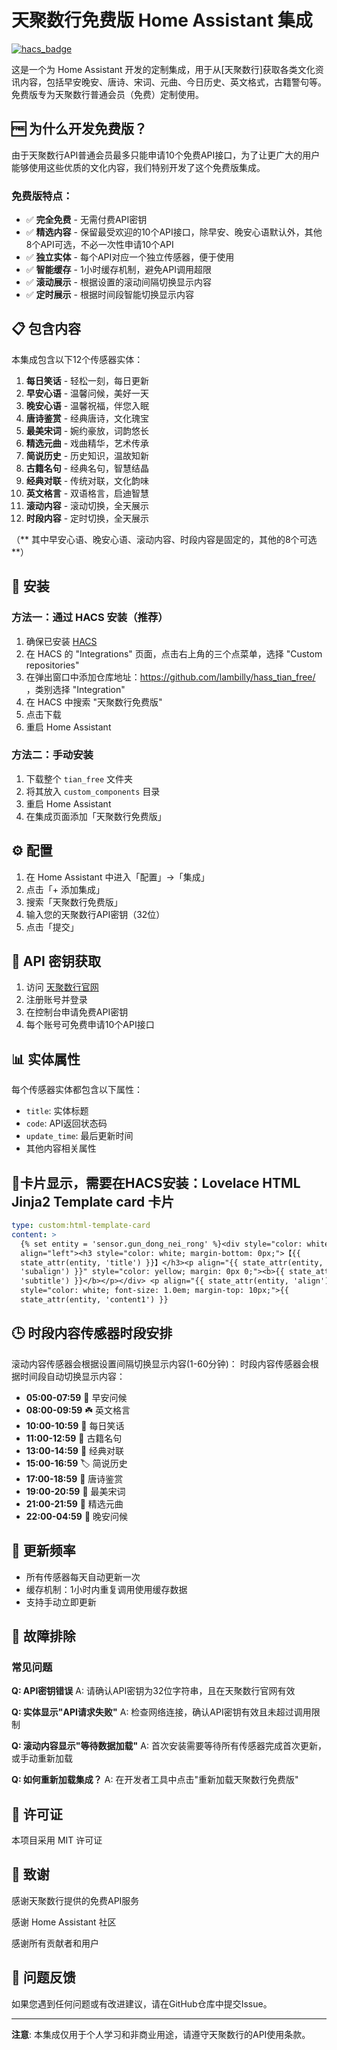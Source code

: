 # 天聚数行免费版 Home Assistant 集成

[![hacs_badge](https://img.shields.io/badge/HACS-Custom-orange.svg)](https://github.com/hacs/integration)

这是一个为 Home Assistant 开发的定制集成，用于从[天聚数行]获取各类文化资讯内容，包括早安晚安、唐诗、宋词、元曲、今日历史、英文格式，古籍警句等。免费版专为天聚数行普通会员（免费）定制使用。

## 🆓 为什么开发免费版？

由于天聚数行API普通会员最多只能申请10个免费API接口，为了让更广大的用户能够使用这些优质的文化内容，我们特别开发了这个免费版集成。

### 免费版特点：
- ✅ **完全免费** - 无需付费API密钥
- ✅ **精选内容** - 保留最受欢迎的10个API接口，除早安、晚安心语默认外，其他8个API可选，不必一次性申请10个API
- ✅ **独立实体** - 每个API对应一个独立传感器，便于使用
- ✅ **智能缓存** - 1小时缓存机制，避免API调用超限
- ✅ **滚动展示** - 根据设置的滚动间隔切换显示内容
- ✅ **定时展示** - 根据时间段智能切换显示内容

## 📋 包含内容

本集成包含以下12个传感器实体：

1. **每日笑话** - 轻松一刻，每日更新
2. **早安心语** - 温馨问候，美好一天
3. **晚安心语** - 温馨祝福，伴您入眠
4. **唐诗鉴赏** - 经典唐诗，文化瑰宝
5. **最美宋词** - 婉约豪放，词韵悠长
6. **精选元曲** - 戏曲精华，艺术传承
7. **简说历史** - 历史知识，温故知新
8. **古籍名句** - 经典名句，智慧结晶
9. **经典对联** - 传统对联，文化韵味
10. **英文格言** - 双语格言，启迪智慧
11. **滚动内容** - 滚动切换，全天展示
12. **时段内容** - 定时切换，全天展示

（** 其中早安心语、晚安心语、滚动内容、时段内容是固定的，其他的8个可选**）

## 🚀 安装

### 方法一：通过 HACS 安装（推荐）

1. 确保已安装 [HACS](https://hacs.xyz/)
2. 在 HACS 的 "Integrations" 页面，点击右上角的三个点菜单，选择 "Custom repositories"
3. 在弹出窗口中添加仓库地址：https://github.com/lambilly/hass_tian_free/ ，类别选择 "Integration"
4. 在 HACS 中搜索 "天聚数行免费版"
5. 点击下载
6. 重启 Home Assistant

### 方法二：手动安装

1. 下载整个 `tian_free` 文件夹
2. 将其放入 `custom_components` 目录
3. 重启 Home Assistant
4. 在集成页面添加「天聚数行免费版」

## ⚙️ 配置

1. 在 Home Assistant 中进入「配置」->「集成」
2. 点击「+ 添加集成」
3. 搜索「天聚数行免费版」
4. 输入您的天聚数行API密钥（32位）
5. 点击「提交」

## 🔧 API 密钥获取

1. 访问 [天聚数行官网](https://www.tianapi.com/)
2. 注册账号并登录
3. 在控制台申请免费API密钥
4. 每个账号可免费申请10个API接口

## 📊 实体属性

每个传感器实体都包含以下属性：
- `title`: 实体标题
- `code`: API返回状态码
- `update_time`: 最后更新时间
- 其他内容相关属性

## 📰卡片显示，需要在HACS安装：Lovelace HTML Jinja2 Template card 卡片
```yaml
type: custom:html-template-card
content: >
  {% set entity = 'sensor.gun_dong_nei_rong' %}<div style="color: white;"><p
  align="left"><h3 style="color: white; margin-bottom: 0px;">【{{
  state_attr(entity, 'title') }}】</h3><p align="{{ state_attr(entity,
  'subalign') }}" style="color: yellow; margin: 0px 0;"><b>{{ state_attr(entity,
  'subtitle') }}</b></p></div> <p align="{{ state_attr(entity, 'align') }}"
  style="color: white; font-size: 1.0em; margin-top: 10px;">{{
  state_attr(entity, 'content1') }}
```
## 🕒 时段内容传感器时段安排

滚动内容传感器会根据设置间隔切换显示内容(1-60分钟)：
时段内容传感器会根据时间段自动切换显示内容：

- **05:00-07:59** 🌅 早安问候
- **08:00-09:59** ☘️ 英文格言  
- **10:00-10:59** 🌻 每日笑话
- **11:00-12:59** 🌻 古籍名句
- **13:00-14:59** 🔖 经典对联
- **15:00-16:59** 🏷️ 简说历史
- **17:00-18:59** 🔖 唐诗鉴赏
- **19:00-20:59** 🌼 最美宋词
- **21:00-21:59** 🔖 精选元曲
- **22:00-04:59** 🌃 晚安问候

## 🔄 更新频率

- 所有传感器每天自动更新一次
- 缓存机制：1小时内重复调用使用缓存数据
- 支持手动立即更新

## 🐛 故障排除

### 常见问题

**Q: API密钥错误**
A: 请确认API密钥为32位字符串，且在天聚数行官网有效

**Q: 实体显示"API请求失败"**
A: 检查网络连接，确认API密钥有效且未超过调用限制

**Q: 滚动内容显示"等待数据加载"**
A: 首次安装需要等待所有传感器完成首次更新，或手动重新加载

**Q: 如何重新加载集成？**
A: 在开发者工具中点击"重新加载天聚数行免费版"

## 📄 许可证

本项目采用 MIT 许可证

## 🙏 致谢

感谢天聚数行提供的免费API服务

感谢 Home Assistant 社区

感谢所有贡献者和用户

## 🐛 问题反馈

如果您遇到任何问题或有改进建议，请在GitHub仓库中提交Issue。

---

**注意**: 本集成仅用于个人学习和非商业用途，请遵守天聚数行的API使用条款。
